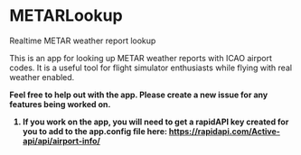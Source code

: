 # METARLookup
Realtime METAR weather report lookup

This is an app for looking up METAR weather reports with ICAO airport codes.
It is a useful tool for flight simulator enthusiasts while flying with real weather enabled. 

<b>Feel free to help out with the app. Please create a new issue for any features being worked on. 
  1. If you work on the app, you will need to get a rapidAPI key created for you to add to the app.config file here: https://rapidapi.com/Active-api/api/airport-info/

